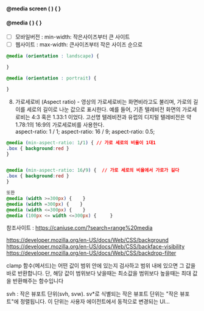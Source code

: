 ### 


#### @media screen ( ) {        }   
#### @media ( ) {        } 

- [ ] 모바일버전 : min-width: 작은사이즈부터 큰 사이트 
- [ ] 웹사이트 : max-width: 큰사이즈부터 작은 사이즈 순으로 

``` css
@media (orientation : landscape) {

}

@media (orientation : portrait) {

}

```
8. 가로세로비 (Aspect ratio) - 영상의 가로세로비는 화면비라고도 불리며, 가로의 길이를 세로의 길이로 나눈 값으로 표시한다. 예를 들어, 기존 텔레비전 화면의 가로세로비는 4:3 혹은 1.33:1 이었다. 고선명 텔레비전과 유럽의 디지털 텔레비전은 약 1.78:1의 16:9의 가로세로비를 사용한다.   
aspect-ratio: 1 / 1;
aspect-ratio: 16 / 9;
aspect-ratio: 0.5;

```css
@media (min-aspect-ratio: 1/1) { // 가로 세로의 비율이 1대1
.box { background:red }
}


@media (min-aspect-ratio: 16/9) {  // 가로 세로의 비율에서 가로가 길다
.box { background:red }
}

또한 
@media (width >=300px) {    }
@media (width =300px) {    }
@media (width <=300px) {    }
@media (100px <= width <=300px) {     }

```    

참조사이트 : https://caniuse.com/?search=range%20media    

https://developer.mozilla.org/en-US/docs/Web/CSS/background    
https://developer.mozilla.org/en-US/docs/Web/CSS/backface-visibility     
https://developer.mozilla.org/en-US/docs/Web/CSS/backdrop-filter    


clamp 함수(메서드)는 어떤 값이 범위 안에 있는지 검사하고 범위 내에 있으면 그 값을 바로 반환합니다. 단, 해당 값이 범위보다 낮을때는 최소값을 범위보다 높을때는 최대 값을 반환해주는 함수입니다

svh : 작은 뷰포트 단위(svh, svw). sv*로 식별되는 작은 뷰포트 단위는 "작은 뷰포트"에 정렬됩니다. 이 단위는 사용자 에이전트에서 동적으로 변경되는 UI...
